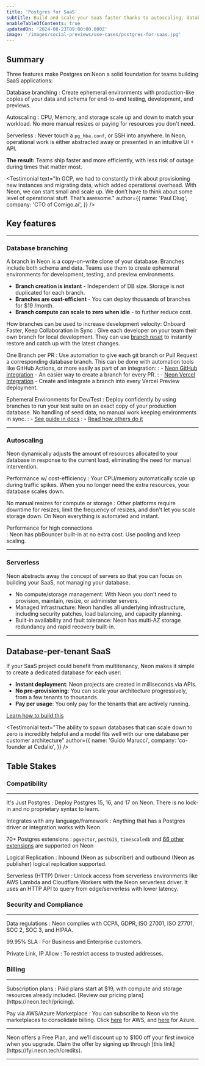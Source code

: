 ```yaml
---
title: 'Postgres for SaaS'
subtitle: Build and scale your SaaS faster thanks to autoscaling, database branching, and the serverless operating model.
enableTableOfContents: true
updatedOn: '2024-08-23T09:00:00.000Z'
image: '/images/social-previews/use-cases/postgres-for-saas.jpg'
---
```


<UseCaseContext />

## Summary

Three features make Postgres on Neon a solid foundation for teams building SaaS applications:

<DefinitionList bulletType="check">
Database branching
: Create ephemeral environments with production-like copies of your data and schema for end-to-end testing, development, and previews.

Autoscaling
: CPU, Memory, and storage scale up and down to match your workload. No more manual resizes or paying for resources you don't need.

Serverless
: Never touch a `pg_hba.conf`, or SSH into anywhere. In Neon, operational work is either abstracted away or presented in an intuitive UI + API.
</DefinitionList>

**The result:**
Teams ship faster and more efficiently, with less risk of outage during times that matter most.

<Testimonial
text="In GCP, we had to constantly think about provisioning new instances and migrating data, which added operational overhead. With Neon, we can start small and scale up. We don’t have to think about some level of operational stuff. That’s awesome."
author={{
  name: 'Paul Dlug',
  company: 'CTO of Comigo.ai',
}}
/>

## Key features

---

### Database branching

A branch in Neon is a copy-on-write clone of your database. Branches include both schema and data. Teams use them to create ephemeral environments for development, testing, and preview environments.

- **Branch creation is instant** - Independent of DB size. Storage is not duplicated for each branch.
- **Branches are cost-efficient** - You can deploy thousands of branches for $19 /month.
- **Branch compute can scale to zero when idle** - to further reduce cost.

How branches can be used to increase development velocity:
<DefinitionList bulletType="check">
Onboard Faster, Keep Collaboration in Sync
: Give each developer on your team their own branch for local development. They can use [branch reset](/docs/introduction/point-in-time-restore) to instantly restore and catch up with the latest changes.

One Branch per PR
: Use automation to give each git branch or Pull Request a corresponding database branch. This can be done with automation tools like GitHub Actions, or more easily as part of an integration:
: - [Neon GitHub integration](/docs/guides/neon-github-integration) - An easier way to create a branch for every PR.
: - [Neon Vercel Integration](/docs/guides/vercel) - Create and integrate a branch into every Vercel Preview deployment.

Ephemeral Environments for Dev/Test
: Deploy confidently by using branches to run your test suite on an exact copy of your production database. No handling of seed data, no manual work keeping environments in sync.
: - [See guide in docs](/docs/use-cases/dev-test)
: - [Read how others do it](https://neon.tech/blog/from-days-to-minutes-how-neo-tax-accelerated-their-development-lifecycle)

</DefinitionList>

---

### Autoscaling

Neon dynamically adjusts the amount of resources allocated to your database in response to the current load, eliminating the need for manual intervention.

<DefinitionList bulletType="check">
Performance w/ cost-efficiency
: Your CPU/memory automatically scale up during traffic spikes. When you no longer need the extra resources, your database scales down.

No manual resizes for compute or storage
: Other platforms require downtime for resizes, limit the frequency of resizes, and don't let you scale storage down. On Neon everything is automated and instant.

Performance for high connections  
: Neon has pbBouncer built-in at no extra cost. Use pooling and keep scaling.
</DefinitionList>

---

### Serverless

Neon abstracts away the concept of servers so that you can focus on building your SaaS, not managing your database.

- No compute/storage management: With Neon you don’t need to provision, maintain, resize, or administer servers.
- Managed infrastructure: Neon handles all underlying infrastructure, including security patches, load balancing, and capacity planning.
- Built-in availability and fault tolerance: Neon has multi-AZ storage redundancy and rapid recovery built-in.

---

## Database-per-tenant SaaS

If your SaaS project could benefit from multitenancy, Neon makes it simple to create a dedicated database for each user:

- **Instant deployment**: Neon projects are created in milliseconds via APIs.
- **No pre-provisioning**: You can scale your architecture progressively, from a few tenants to thousands.
- **Pay per usage**: You only pay for the tenants that are actively running.

[Learn how to build this](/docs/use-cases/database-per-user)

<Testimonial
text="The ability to spawn databases that can scale down to zero is incredibly helpful and a model fits well with our one database per customer architecture"
author={{
  name: 'Guido Marucci',
  company: 'co-founder at Cedalio',
}}
/>

## Table Stakes

### Compatibility

---

<DefinitionList bulletType="check">
It's Just Postgres
: Deploy Postgres 15, 16, and 17 on Neon. There is no lock-in and no proprietary syntax to learn.

Integrates with any language/framework
: Anything that has a Postgres driver or integration works with Neon.

70+ Postgres extensions
: `pgvector`, `postGIS`, `timescaledb` and [66 other extensions](/docs/extensions/pg-extensions) are supported on Neon

Logical Replication
: Inbound (Neon as subscriber) and outbound (Neon as publisher) logical replication supported.

Serverless (HTTP) Driver
: Unlock access from serverless environments like AWS Lambda and Cloudflare Workers with the Neon serverless driver. It uses an HTTP API to query from edge/serverless with lower latency.
</DefinitionList>

### Security and Compliance

---

<DefinitionList >

Data regulations
: Neon complies with CCPA, GDPR, ISO 27001, ISO 27701, SOC 2, SOC 3, and HIPAA.

99.95% SLA
: For Business and Enterprise customers.

Private Link, IP Allow
: To restrict access to trusted addresses.

</DefinitionList>

### Billing

---

<DefinitionList bulletType="check">
Subscription plans
: Paid plans start at $19, with compute and storage resources already included. [Review our pricing plans](https://neon.tech/pricing).

Pay via AWS/Azure Marketplace
: You can subscribe to Neon via the marketplaces to consolidate billing. Click [here](https://aws.amazon.com/marketplace/pp/prodview-fgeh3a7yeuzh6?sr=0-1&ref_=beagle&applicationId=AWSMPContessa) for AWS, and [here](https://azuremarketplace.microsoft.com/en-us/marketplace/apps/neon1722366567200.neon_serverless_postgres_azure_prod?tab=PlansAndPrice) for Azure.

</DefinitionList>

---

<Admonition type="note" title="Get $100 in credits">
Neon offers a Free Plan, and we’ll discount up to $100 off your first invoice when you upgrade. Claim the offer by signing up through [this link](https://fyi.neon.tech/credits).
</Admonition>

---

<CTA title="Need more&nbsp;information?" buttonText="Book time with our team" buttonUrl="/contact-sales" />
